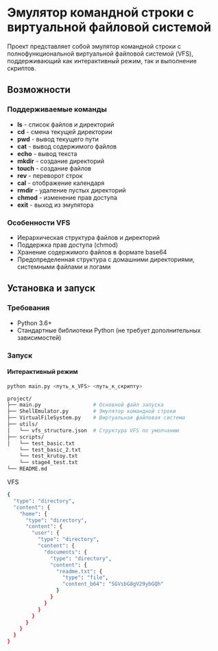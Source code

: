 # Эмулятор командной строки с виртуальной файловой системой

Проект представляет собой эмулятор командной строки с полнофункциональной виртуальной файловой системой (VFS), поддерживающий как интерактивный режим, так и выполнение скриптов.

## Возможности

### Поддерживаемые команды

- **ls** - список файлов и директорий
- **cd** - смена текущей директории
- **pwd** - вывод текущего пути
- **cat** - вывод содержимого файлов
- **echo** - вывод текста
- **mkdir** - создание директорий
- **touch** - создание файлов
- **rev** - переворот строк
- **cal** - отображение календаря
- **rmdir** - удаление пустых директорий
- **chmod** - изменение прав доступа
- **exit** - выход из эмулятора

### Особенности VFS

- Иерархическая структура файлов и директорий
- Поддержка прав доступа (chmod)
- Хранение содержимого файлов в формате base64
- Предопределенная структура с домашними директориями, системными файлами и логами

## Установка и запуск

### Требования

- Python 3.6+
- Стандартные библиотеки Python (не требует дополнительных зависимостей)

### Запуск

#### Интерактивный режим
```bash
python main.py <путь_к_VFS> <путь_к_скрипту>
```
```bash
project/
├── main.py                 # Основной файл запуска
├── ShellEmulator.py        # Эмулятор командной строки
├── VirtualFileSystem.py    # Виртуальная файловая система
├── utils/
│   └── vfs_structure.json  # Структура VFS по умолчанию
├── scripts/
│   └── test_basic.txt
    └── test_basic_2.txt
    └── test_krutoy.txt
    └── stage4_test.txt
└── README.md
```

VFS
```bash
{
  "type": "directory",
  "content": {
    "home": {
      "type": "directory",
      "content": {
        "user": {
          "type": "directory",
          "content": {
            "documents": {
              "type": "directory",
              "content": {
                "readme.txt": {
                  "type": "file",
                  "content_b64": "SGVsbG8gV29ybGQh"
                }
              }
            }
          }
        }
      }
    }
  }
}
```

